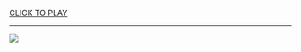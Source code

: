 
<a href="https://premium76.site?title=333_games_unblocked&ref=13M">CLICK TO PLAY</a></h3>
<hr>

<a href="https://premium76.site?title=333_games_unblocked&ref=13M"><img src="https://clearcache.store/games.png"></a>


